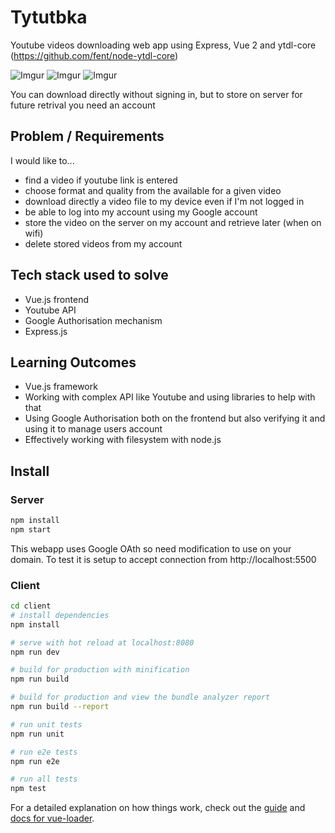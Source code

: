 # Tytutbka
Youtube videos downloading web app using Express, Vue 2 and ytdl-core (https://github.com/fent/node-ytdl-core)

![Imgur](https://i.imgur.com/aq1Gc6km.png)
![Imgur](https://i.imgur.com/wvTIdKDm.png)
![Imgur](https://i.imgur.com/x7R3pbsm.png)


You can download directly without signing in, but to store on server for future retrival you need an account

## Problem / Requirements
I would like to...
- find a video if youtube link is entered
- choose format and quality from the available for a given video
- download directly a video file to my device even if I'm not logged in
- be able to log into my account using my Google account
- store the video on the server on my account and retrieve later (when on wifi)
- delete stored videos from my account
## Tech stack used to solve
- Vue.js frontend
- Youtube API
- Google Authorisation mechanism
- Express.js
## Learning Outcomes
- Vue.js framework
- Working with complex API like Youtube and using libraries to help with that
- Using Google Authorisation both on the frontend but also verifying it and using it to manage users account
- Effectively working with filesystem with node.js

## Install

### Server 
```bash
npm install 
npm start
```
This webapp uses Google OAth so need modification to use on your domain.
To test it is setup to accept connection from http://localhost:5500


### Client
```bash
cd client
# install dependencies
npm install

# serve with hot reload at localhost:8080
npm run dev

# build for production with minification
npm run build

# build for production and view the bundle analyzer report
npm run build --report

# run unit tests
npm run unit

# run e2e tests
npm run e2e

# run all tests
npm test
```
For a detailed explanation on how things work, check out the [guide](http://vuejs-templates.github.io/webpack/) and [docs for vue-loader](http://vuejs.github.io/vue-loader).



